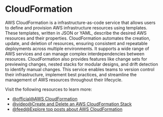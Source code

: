 # CloudFormation

AWS CloudFormation is a infrastructure-as-code service that allows users to define and provision AWS infrastructure resources using templates. These templates, written in JSON or YAML, describe the desired AWS resources and their properties. CloudFormation automates the creation, update, and deletion of resources, ensuring consistent and repeatable deployments across multiple environments. It supports a wide range of AWS services and can manage complex interdependencies between resources. CloudFormation also provides features like change sets for previewing changes, nested stacks for modular designs, and drift detection to identify manual changes. This service enables teams to version control their infrastructure, implement best practices, and streamline the management of AWS resources throughout their lifecycle.

Visit the following resources to learn more:

- [@official@AWS CloudFormation](https://aws.amazon.com/cloudformation/)
- [@video@Create and Delete an AWS CloudFormation Stack](https://www.youtube.com/watch?v=fmDG-W5TFp4)
- [@feed@Explore top posts about AWS CloudFormation](https://app.daily.dev/tags/aws-cloudformation?ref=roadmapsh)